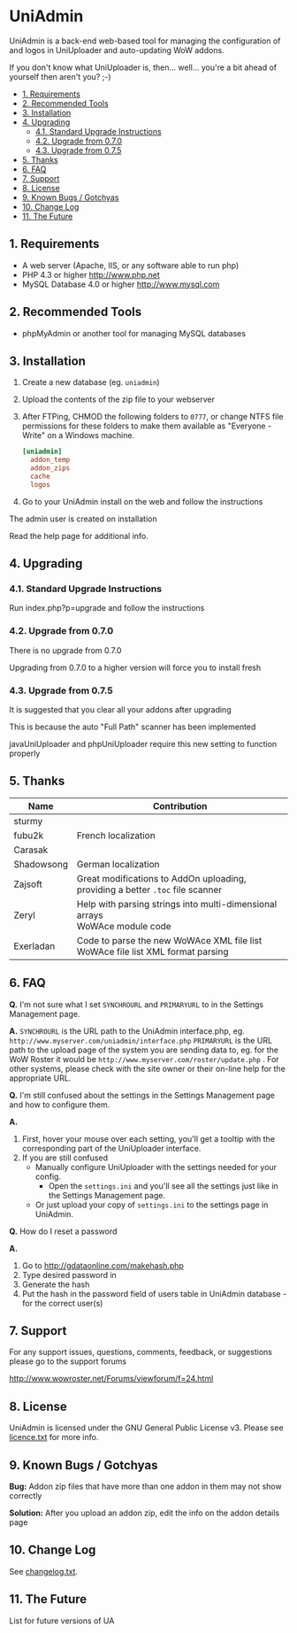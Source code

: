 # UniAdmin

UniAdmin is a back-end web-based tool for managing the configuration of and logos in UniUploader and
auto-updating WoW addons.

If you don't know what UniUploader is, then... well... you're a bit ahead of yourself then aren't you? ;-)

<!-- TOC -->

- [1. Requirements](#1-requirements)
- [2. Recommended Tools](#2-recommended-tools)
- [3. Installation](#3-installation)
- [4. Upgrading](#4-upgrading)
  - [4.1. Standard Upgrade Instructions](#41-standard-upgrade-instructions)
  - [4.2. Upgrade from 0.7.0](#42-upgrade-from-070)
  - [4.3. Upgrade from 0.7.5](#43-upgrade-from-075)
- [5. Thanks](#5-thanks)
- [6. FAQ](#6-faq)
- [7. Support](#7-support)
- [8. License](#8-license)
- [9. Known Bugs / Gotchyas](#9-known-bugs--gotchyas)
- [10. Change Log](#10-change-log)
- [11. The Future](#11-the-future)

<!-- /TOC -->

## 1. Requirements

- A web server (Apache, IIS, or any software able to run php)
- PHP 4.3 or higher <http://www.php.net>
- MySQL Database 4.0 or higher <http://www.mysql.com>

## 2. Recommended Tools

- phpMyAdmin or another tool for managing MySQL databases

## 3. Installation

1. Create a new database (eg. `uniadmin`)
1. Upload the contents of the zip file to your webserver
1. After FTPing, CHMOD the following folders to `0777`, or change NTFS file permissions for these folders to make them available as "Everyone - Write" on a Windows machine.

    ```ini
    [uniadmin]
      addon_temp
      addon_zips
      cache
      logos
    ```

1. Go to your UniAdmin install on the web and follow the instructions

The admin user is created on installation

Read the help page for additional info.

## 4. Upgrading

### 4.1. Standard Upgrade Instructions

Run index.php?p=upgrade and follow the instructions

### 4.2. Upgrade from 0.7.0

There is no upgrade from 0.7.0

Upgrading from 0.7.0 to a higher version will force you to install fresh

### 4.3. Upgrade from 0.7.5

It is suggested that you clear all your addons after upgrading

This is because the auto "Full Path" scanner has been implemented

javaUniUploader and phpUniUploader require this new setting to function properly

## 5. Thanks

Name       | Contribution
------     | ------
sturmy     |
fubu2k     | French localization
Carasak    |
Shadowsong | German localization
Zajsoft    | Great modifications to AddOn uploading, providing a better `.toc` file scanner
Zeryl      | Help with parsing strings into multi-dimensional arrays<br>WoWAce module code
Exerladan  | Code to parse the new WoWAce XML file list<br>WoWAce file list XML format parsing

## 6. FAQ

**Q.** I'm not sure what I set `SYNCHROURL` and `PRIMARYURL` to in the Settings Management page.

**A.** `SYNCHROURL` is the URL path to the UniAdmin interface.php, eg. `http://www.myserver.com/uniadmin/interface.php` `PRIMARYURL` is the URL path to the upload page of the system you are sending data to, eg. for the WoW Roster it would be `http://www.myserver.com/roster/update.php` . For other systems, please check with the site owner or their on-line help for the appropriate URL.

**Q.** I'm still confused about the settings in the Settings Management page and how to configure them.

**A.**

1. First, hover your mouse over each setting, you'll get a tooltip with the corresponding part of the UniUploader interface.
1. If you are still confused
    - Manually configure UniUploader with the settings needed for your config.
      - Open the `settings.ini` and you'll see all the settings just like in the Settings Management page.
    - Or just upload your copy of `settings.ini` to the settings page in UniAdmin.

**Q.** How do I reset a password

**A.**

1. Go to http://gdataonline.com/makehash.php
1. Type desired password in
1. Generate the hash
1. Put the hash in the password field of users table in UniAdmin database - for the correct user(s)

## 7. Support

For any support issues, questions, comments, feedback, or suggestions please go to the support forums

<http://www.wowroster.net/Forums/viewforum/f=24.html>

## 8. License

UniAdmin is licensed under the GNU General Public License v3.
Please see [licence.txt](licence.txt) for more info.

## 9. Known Bugs / Gotchyas

**Bug:** Addon zip files that have more than one addon in them may not show correctly

**Solution:** After you upload an addon zip, edit the info on the addon details page

## 10. Change Log

See [changelog.txt](changelog.txt).

## 11. The Future

List for future versions of UA
